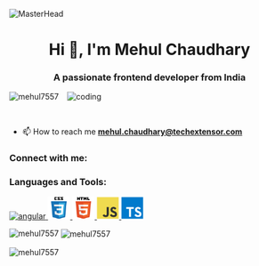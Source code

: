 ![MasterHead](https://www.digitalsolutionservices.com/img/services/website1.gif)
<h1 align="center">Hi 👋, I'm Mehul Chaudhary</h1>
<h3 align="center">A passionate frontend developer from India</h3>
<img align="right" alt="coding" width="400"src="https://www.techuz.com/blog/wp-content/uploads/2018/08/How-to-hire-web-developers-from-India.gif">
<p align="left"> <img src="https://komarev.com/ghpvc/?username=mehul7557&label=Profile%20views&color=0e75b6&style=flat" alt="mehul7557" /> </p>

<p align="left"> <a href="https://twitter.com/" target="blank"><img src="https://img.shields.io/twitter/follow/?logo=twitter&style=for-the-badge" alt="" /></a> </p>

- 📫 How to reach me **mehul.chaudhary@techextensor.com**

<h3 align="left">Connect with me:</h3>
<p align="left">
</p>

<h3 align="left">Languages and Tools:</h3>
<p align="left"> <a href="https://angular.io" target="_blank" rel="noreferrer"> <img src="https://angular.io/assets/images/logos/angular/angular.svg" alt="angular" width="40" height="40"/> </a>  <a href="https://www.w3schools.com/css/" target="_blank" rel="noreferrer"> <img src="https://raw.githubusercontent.com/devicons/devicon/master/icons/css3/css3-original-wordmark.svg" alt="css3" width="40" height="40"/> </a> <a href="https://www.w3.org/html/" target="_blank" rel="noreferrer"> <img src="https://raw.githubusercontent.com/devicons/devicon/master/icons/html5/html5-original-wordmark.svg" alt="html5" width="40" height="40"/> </a> <a href="https://developer.mozilla.org/en-US/docs/Web/JavaScript" target="_blank" rel="noreferrer"> <img src="https://raw.githubusercontent.com/devicons/devicon/master/icons/javascript/javascript-original.svg" alt="javascript" width="40" height="40"/> </a>  <a href="https://www.typescriptlang.org/" target="_blank" rel="noreferrer"> <img src="https://raw.githubusercontent.com/devicons/devicon/master/icons/typescript/typescript-original.svg" alt="typescript" width="40" height="40"/> </a> </p>

<p><img align="left" src="https://github-readme-stats.vercel.app/api/top-langs?username=mehul7557&show_icons=true&locale=en&layout=compact" alt="mehul7557" /></p>

<p>&nbsp;<img align="center" src="https://github-readme-stats.vercel.app/api?username=mehul7557&show_icons=true&locale=en" alt="mehul7557" /></p>

<p><img align="center" src="https://github-readme-streak-stats.herokuapp.com/?user=mehul7557&" alt="mehul7557" /></p>
